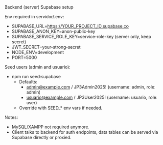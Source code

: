 Backend (server) Supabase setup

Env required in servidor/.env:
- SUPABASE_URL=https://YOUR_PROJECT_ID.supabase.co
- SUPABASE_ANON_KEY=anon-public-key
- SUPABASE_SERVICE_ROLE_KEY=service-role-key (server only, keep secret)
- JWT_SECRET=your-strong-secret
- NODE_ENV=development
- PORT=5000

Seed users (admin and usuario):
- npm run seed:supabase
  - Defaults:
    - admin@example.com / JP3Admin2025! (username: admin, role: admin)
    - usuario@example.com / JP3User2025! (username: usuario, role: user)
  - Override with SEED_* env vars if needed.

Notes:
- MySQL/XAMPP not required anymore.
- Client talks to backend for auth endpoints, data tables can be served via Supabase directly or proxied.
